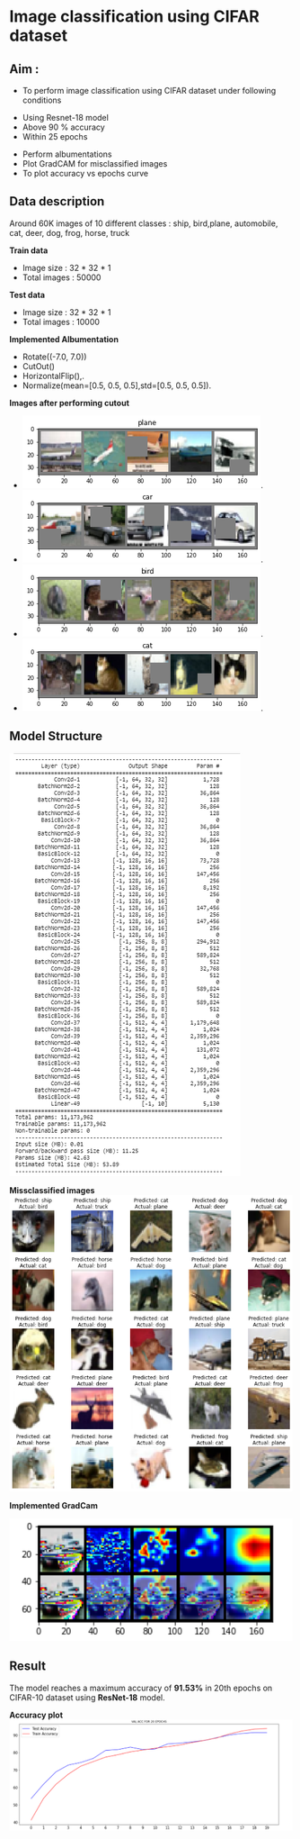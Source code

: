 # Image classification using CIFAR dataset

## Aim :
* To perform image classification using CIFAR dataset under following conditions
 - Using Resnet-18 model
 - Above 90 % accuracy
 - Within 25 epochs 
* Perform albumentations
* Plot GradCAM for misclassified images
* To plot accuracy vs epochs curve

## Data description
Around 60K images of 10 different classes : ship, bird,plane, automobile, cat, deer, dog, frog, horse, truck

**Train data**
- Image size : 32 * 32 * 1
- Total images : 50000

**Test data**
- Image size : 32 * 32 * 1
- Total images : 10000 

**Implemented Albumentation** 

- Rotate((-7.0, 7.0))
- CutOut()
- HorizontalFlip(),.
- Normalize(mean=[0.5, 0.5, 0.5],std=[0.5, 0.5, 0.5]).

**Images after performing cutout**
- ![](https://github.com/Noopuragr/EVA4/blob/master/S9/Cutout/cutout.png).
- ![](https://github.com/Noopuragr/EVA4/blob/master/S9/Cutout/cutout2.png).
- ![](https://github.com/Noopuragr/EVA4/blob/master/S9/Cutout/cutout3.png).
- ![](https://github.com/Noopuragr/EVA4/blob/master/S9/Cutout/cutout4.png).


## Model Structure

![](https://github.com/Noopuragr/EVA4/blob/master/S9/S9_model.PNG)


**Missclassified images**
![Misclassified_images](https://github.com/Noopuragr/EVA4/blob/master/S9/Cutout/misclassified.png)

**Implemented GradCam**

![Gradcam](https://github.com/Noopuragr/EVA4/blob/master/S9/grad.PNG)

## Result
The model reaches a maximum accuracy of **91.53%** in 20th epochs on CIFAR-10 dataset using **ResNet-18** model.

**Accuracy plot**
![Accuracy plot](https://github.com/Noopuragr/EVA4/blob/master/S9/acc_plot.PNG)

